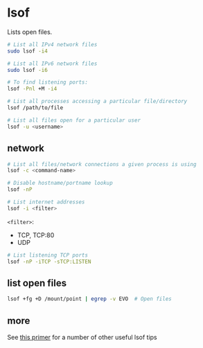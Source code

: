 # lsof

Lists open files.

```bash
# List all IPv4 network files
sudo lsof -i4

# List all IPv6 network files
sudo lsof -i6

# To find listening ports:
lsof -Pnl +M -i4

# List all processes accessing a particular file/directory
lsof /path/to/file

# List all files open for a particular user
lsof -u <username>
```

## network

```bash
# List all files/network connections a given process is using
lsof -c <command-name>

# Disable hostname/portname lookup
lsof -nP

# List internet addresses
lsof -i <filter>
```

`<filter>`:

* TCP, TCP:80
* UDP

```bash
# List listening TCP ports
lsof -nP -iTCP -sTCP:LISTEN
```

## list open files
```bash
lsof +fg +D /mount/point | egrep -v EVO  # Open files
```


## more

See [this primer](http://www.danielmiessler.com/study/lsof/) for a number of
other useful lsof tips
